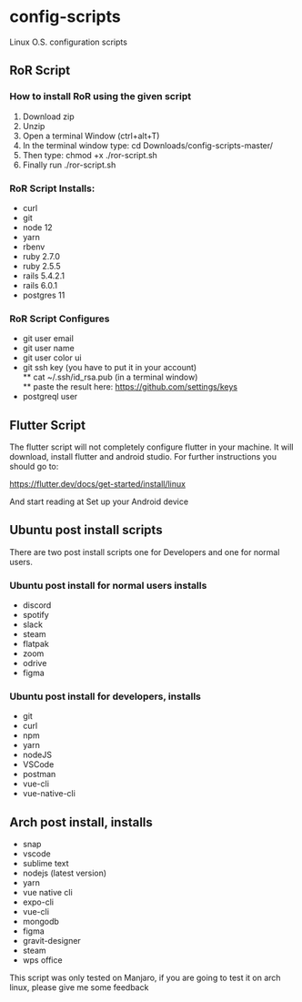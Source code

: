 # config-scripts
Linux O.S. configuration scripts

## RoR Script

### How to install RoR using the given script
1. Download zip
2. Unzip
3. Open a terminal Window (ctrl+alt+T)
4. In the terminal window type: cd Downloads/config-scripts-master/
5. Then type: chmod +x ./ror-script.sh
6. Finally run ./ror-script.sh

### RoR Script Installs:
* curl
* git
* node 12
* yarn
* rbenv
* ruby 2.7.0
* ruby 2.5.5
* rails 5.4.2.1
* rails 6.0.1
* postgres 11

### RoR Script Configures
* git user email
* git user name
* git user color ui
* git ssh key (you have to put it in your account) <br/>
  ** cat ~/.ssh/id_rsa.pub (in a terminal window) <br/>
  ** paste the result here: https://github.com/settings/keys <br/>
* postgreql user

## Flutter Script
The flutter script will not completely configure flutter in your machine. It will download, install flutter and android studio. For further instructions you should go to:

https://flutter.dev/docs/get-started/install/linux

And start reading at Set up your Android device

## Ubuntu post install scripts
There are two post install scripts one for Developers and one for normal users.
### Ubuntu post install for normal users installs
* discord
* spotify
* slack
* steam
* flatpak
* zoom
* odrive
* figma

### Ubuntu post install for developers, installs
* git
* curl
* npm
* yarn
* nodeJS
* VSCode
* postman
* vue-cli
* vue-native-cli

## Arch post install, installs
* snap
* vscode
* sublime text
* nodejs (latest version)
* yarn
* vue native cli
* expo-cli
* vue-cli
* mongodb
* figma
* gravit-designer
* steam
* wps office

This script was only tested on Manjaro, if you are going to test it on arch linux, please give me some feedback
